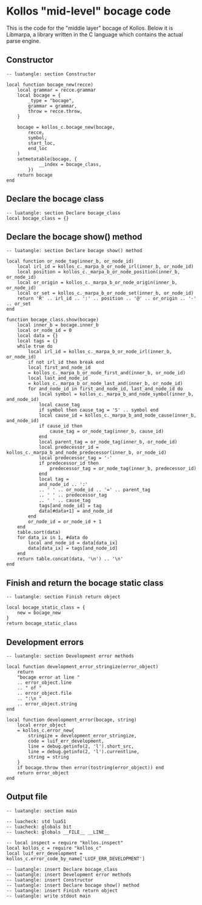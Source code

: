 <!--

Permission is hereby granted, free of charge, to any person obtaining
a copy of this software and associated documentation files (the
"Software"), to deal in the Software without restriction, including
without limitation the rights to use, copy, modify, merge, publish,
distribute, sublicense, and/or sell copies of the Software, and to
permit persons to whom the Software is furnished to do so, subject to
the following conditions:

The above copyright notice and this permission notice shall be
included in all copies or substantial portions of the Software.

THE SOFTWARE IS PROVIDED "AS IS", WITHOUT WARRANTY OF ANY KIND,
EXPRESS OR IMPLIED, INCLUDING BUT NOT LIMITED TO THE WARRANTIES OF
MERCHANTABILITY, FITNESS FOR A PARTICULAR PURPOSE AND NONINFRINGEMENT.
IN NO EVENT SHALL THE AUTHORS OR COPYRIGHT HOLDERS BE LIABLE FOR ANY
CLAIM, DAMAGES OR OTHER LIABILITY, WHETHER IN AN ACTION OF CONTRACT,
TORT OR OTHERWISE, ARISING FROM, OUT OF OR IN CONNECTION WITH THE
SOFTWARE OR THE USE OR OTHER DEALINGS IN THE SOFTWARE.

[ MIT license: http://www.opensource.org/licenses/mit-license.php ]

-->

# Kollos "mid-level" bocage code

This is the code for the "middle layer" bocage
of Kollos.
Below it is Libmarpa, a library written in
the C language which contains the actual parse engine.

## Constructor

    -- luatangle: section Constructor

    local function bocage_new(recce)
        local grammar = recce.grammar
        local bocage = {
            _type = "bocage",
            grammar = grammar,
            throw = recce.throw,
        }

        bocage = kollos_c.bocage_new(bocage,
            recce,
            symbol,
            start_loc,
            end_loc
        )
        setmetatable(bocage, {
                __index = bocage_class,
            })
        return bocage
    end

## Declare the bocage class

    -- luatangle: section Declare bocage_class
    local bocage_class = {}

## Declare the bocage show() method

    -- luatangle: section Declare bocage show() method

    local function or_node_tag(inner_b, or_node_id)
        local irl_id = kollos_c._marpa_b_or_node_irl(inner_b, or_node_id)
        local position = kollos_c._marpa_b_or_node_position(inner_b, or_node_id)
        local or_origin = kollos_c._marpa_b_or_node_origin(inner_b, or_node_id)
        local or_set = kollos_c._marpa_b_or_node_set(inner_b, or_node_id)
        return 'R' .. irl_id .. ':' .. position .. '@' .. or_origin .. '-' .. or_set
    end

    function bocage_class.show(bocage)
        local inner_b = bocage.inner_b
        local or_node_id = 0
        local data = {}
        local tags = {}
        while true do
            local irl_id = kollos_c._marpa_b_or_node_irl(inner_b, or_node_id)
            if not irl_id then break end
            local first_and_node_id
            = kollos_c._marpa_b_or_node_first_and(inner_b, or_node_id)
            local last_and_node_id
            = kollos_c._marpa_b_or_node_last_and(inner_b, or_node_id)
            for and_node_id in first_and_node_id, last_and_node_id do
                local symbol = kollos_c._marpa_b_and_node_symbol(inner_b, and_node_id)
                local cause_tag
                if symbol then cause_tag = 'S' .. symbol end
                local cause_id = kollos_c._marpa_b_and_node_cause(inner_b, and_node_id)
                if cause_id then
                    cause_tag = or_node_tag(inner_b, cause_id)
                end
                local parent_tag = or_node_tag(inner_b, or_node_id)
                local predecessor_id = kollos_c._marpa_b_and_node_predecessor(inner_b, or_node_id)
                local predecessor_tag = '-'
                if predecessor_id then
                    predecessor_tag = or_node_tag(inner_b, predecessor_id)
                end
                local tag =
                and_node_id .. ':'
                .. ' ' .. or_node_id .. '=' .. parent_tag
                .. ' ' .. predecessor_tag
                .. ' ' .. cause_tag
                tags[and_node_id] = tag
                data[#data+1] = and_node_id
            end
            or_node_id = or_node_id + 1
        end
        table.sort(data)
        for data_ix in 1, #data do
            local and_node_id = data[data_ix]
            data[data_ix] = tags[and_node_id]
        end
        return table.concat(data, '\n') .. '\n'
    end

## Finish and return the bocage static class

    -- luatangle: section Finish return object

    local bocage_static_class = {
        new = bocage_new
    }
    return bocage_static_class

## Development errors

    -- luatangle: section Development error methods

    local function development_error_stringize(error_object)
        return
        "bocage error at line "
        .. error_object.line
        .. " of "
        .. error_object.file
        .. ":\n "
        .. error_object.string
    end

    local function development_error(bocage, string)
        local error_object
        = kollos_c.error_new{
            stringize = development_error_stringize,
            code = luif_err_development,
            line = debug.getinfo(2, 'l').short_src,
            line = debug.getinfo(2, 'l').currentline,
            string = string
        }
        if bocage.throw then error(tostring(error_object)) end
        return error_object
    end

## Output file

    -- luatangle: section main

    -- luacheck: std lua51
    -- luacheck: globals bit
    -- luacheck: globals __FILE__ __LINE__

    -- local inspect = require "kollos.inspect"
    local kollos_c = require "kollos_c"
    local luif_err_development = kollos_c.error_code_by_name['LUIF_ERR_DEVELOPMENT']

    -- luatangle: insert Declare bocage_class
    -- luatangle: insert Development error methods
    -- luatangle: insert Constructor
    -- luatangle: insert Declare bocage show() method
    -- luatangle: insert Finish return object
    -- luatangle: write stdout main

<!--
vim: expandtab shiftwidth=4:
-->
